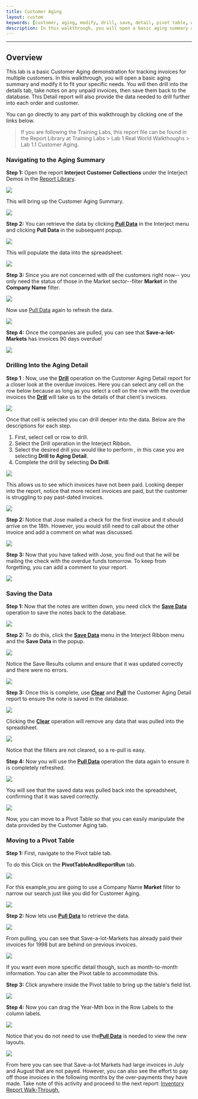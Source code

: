 ```yaml
---
title: Customer Aging
layout: custom
keywords: [customer, aging, modify, drill, save, detail, pivot table, walkthrough]
description: In this walkthrough, you will open a basic aging summary and modify it to fit your specific needs. You will then drill into the details tab, take notes on any unpaid invoices, then save them back to the database.
---
```

* * *

## Overview

This lab is a basic Customer Aging demonstration for tracking invoices for multiple customers. In this walkthrough, you will open a basic aging summary and modify it to fit your specific needs. You will then drill into the details tab, take notes on any unpaid invoices, then save them back to the database. This Detail report will also provide the data needed to drill further into each order and customer.

You can go directly to any part of this walkthrough by clicking one of the links below.

<blockquote class=lab_info>
 If you are following the Training Labs, this report file can be found in the Report Library at Training Labs > Lab 1 Real World Walkthoughs > Lab 1.1 Customer Aging.
</blockquote>

### Navigating to the Aging Summary

**Step 1:** Open the report **Interject Customer Collections** under the Interject Demos in the [Report Library](/wAbout/Report-Library-Basics.html).

![](/images/Walkthrough-CustAging/01.png)
<br>

This will bring up the Customer Aging Summary.

![](/images/Walkthrough-CustAging/02.png)
<br>

**Step 2:** You can retrieve the data by clicking [**Pull Data**](/wGetStarted/INTERJECT-Ribbon-Menu-Items.html#pull-data) in the Interject menu and clicking **Pull Data** in the subsequent popup.

![](/images/Walkthrough-CustAging/03.png)
<br>

This will populate the data into the spreadsheet.

![](/images/Walkthrough-CustAging/04.png)
<br>

**Step 3:** Since you are not concerned with _all_ the customers right now-- you only need the status of those in the Market sector--filter **Market** in the **Company Name** filter.

![](/images/Walkthrough-CustAging/05.png)
<br>

Now use [Pull Data](/wGetStarted/INTERJECT-Ribbon-Menu-Items.html#pull-data) again to refresh the data.

![](/images/Walkthrough-CustAging/06.png)
<br>

**Step 4:** Once the companies are pulled, you can see that **Save-a-lot-Markets** has invoices 90 days overdue!

![](/images/Walkthrough-CustAging/07.png)
<br>

### Drilling Into the Aging Detail

**Step 1** : Now, use the [**Drill**](/wGetStarted/INTERJECT-Ribbon-Menu-Items.html#drill-on-data) operation on the Customer Aging Detail report for a closer look at the overdue invoices. Here you can select any cell on the row below because as long as you select a cell on the row with the overdue invoices the [**Drill**](/wGetStarted/INTERJECT-Ribbon-Menu-Items.html#drill-on-data) will take us to the details of that client's invoices.

![](/images/Walkthrough-CustAging/08.png)
<br>

Once that cell is selected you can drill deeper into the data. Below are the descriptions for each step.

 1. First, select cell or row to drill.
 2. Select the Drill operation in the Interject Ribbon.
 3. Select the desired drill you would like to perform , in this case you are selecting **Drill to Aging Detail**.
 4. Complete the drill by selecting **Do Drill**.

![](/images/Walkthrough-CustAging/09.png)
<br>

This allows us to see which invoices have not been paid. Looking deeper into the report, notice that more recent invoices are paid, but the customer is struggling to pay past-dated invoices.

![](/images/Walkthrough-CustAging/10.png)
<br>

**Step 2:** Notice that Jose mailed a check for the first invoice and it should arrive on the 18th. However, you would still need to call about the other invoice and add a comment on what was discussed.

![](/images/Walkthrough-CustAging/11.png)
<br>

**Step 3:** Now that you have talked with Jose, you find out that he will be mailing the check with the overdue funds tomorrow. To keep from forgetting, you can add a comment to your report.

![](/images/Walkthrough-CustAging/12.png)
<br>

### Saving the Data

**Step 1:** Now that the notes are written down, you need click the [**Save Data**](/wGetStarted/INTERJECT-Ribbon-Menu-Items.html#save-data) operation to save the notes back to the database.

![](/images/Walkthrough-CustAging/13.png)
<br>

**Step 2:** To do this, click the [**Save Data**](/wGetStarted/INTERJECT-Ribbon-Menu-Items.html#save-data) menu in the Interject Ribbon menu and the **Save Data** in the popup.

![](/images/Walkthrough-CustAging/14.png)
<br>

Notice the Save Results column and ensure that it was updated correctly and there were no errors.

![](/images/Walkthrough-CustAging/15.png)
<br>

**Step 3:** Once this is complete, use [**Clear**](/wGetStarted/INTERJECT-Ribbon-Menu-Items.html#pull-data) and [**Pull**](/wGetStarted/INTERJECT-Ribbon-Menu-Items.html#pull-data) the Customer Aging Detail report to ensure the note is saved in the database.

![](/images/Walkthrough-CustAging/16.png)
<br>

Clicking the [**Clear**](/wGetStarted/INTERJECT-Ribbon-Menu-Items.html#pull-data) operation will remove any data that was pulled into the spreadsheet.

![](/images/Walkthrough-CustAging/17.png)
<br>

Notice that the filters are not cleared, so a re-pull is easy.

**Step 4:** Now you will use the [**Pull Data**](/wGetStarted/INTERJECT-Ribbon-Menu-Items.html#pull-data) operation the data again to ensure it is completely refreshed.

![](/images/Walkthrough-CustAging/18.png)
<br>

You will see that the saved data was pulled back into the spreadsheet, confirming that it was saved correctly.

![](/images/Walkthrough-CustAging/19.png)
<br>

Now, you can move to a Pivot Table so that you can easily manipulate the data provided by the Customer Aging tab.

### Moving to a Pivot Table

**Step 1:** First, navigate to the Pivot table tab.

To do this Click on the **PivotTableAndReportRun** tab.

![](/images/Walkthrough-CustAging/20.png)
<br>

For this example,you are going to use a Company Name **Market** filter to narrow our search just like you did for Customer Aging.

![](/images/Walkthrough-CustAging/21.png)
<br>

**Step 2:** Now lets use [**Pull Data**](/wGetStarted/INTERJECT-Ribbon-Menu-Items.html#pull-data) to retrieve the data.

![](/images/Walkthrough-CustAging/22.png)
<br>

From pulling, you can see that Save-a-lot-Markets has already paid their invoices for 1998 but are behind on previous invoices.

![](/images/Walkthrough-CustAging/23.png)
<br>

If you want even more specific detail though, such as month-to-month information. You can alter the Pivot table to accommodate this.

**Step 3:** Click anywhere inside the Pivot table to bring up the table's field list.

![](/images/Walkthrough-CustAging/24.png)
<br>

**Step 4:** Now you can drag the Year-Mth box in the Row Labels to the column labels.

![](/images/Walkthrough-CustAging/25.gif)
<br>

Notice that you do not need to use the[**Pull Data**](/wGetStarted/INTERJECT-Ribbon-Menu-Items.html#pull-data) is needed to view the new layouts.

![](/images/Walkthrough-CustAging/26.png)
<br>

From here you can see that Save-a-lot Markets had large invoices in July and August that are not payed. However, you can also see the effort to pay off those invoices in the following months by the over-payments they have made. Take note of this activity and proceed to the next report: [Inventory Report Walk-Through.](/wAbout/Inventory-Reports.html)
